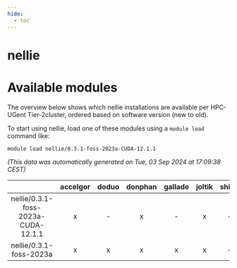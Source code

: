 ```yaml
---
hide:
  - toc
---
```


nellie
======

# Available modules


The overview below shows which nellie installations are available per HPC-UGent Tier-2cluster, ordered based on software version (new to old).

To start using nellie, load one of these modules using a `module load` command like:

```shell
module load nellie/0.3.1-foss-2023a-CUDA-12.1.1
```

*(This data was automatically generated on Tue, 03 Sep 2024 at 17:09:38 CEST)*  

| |accelgor|doduo|donphan|gallade|joltik|shinx|skitty|
| :---: | :---: | :---: | :---: | :---: | :---: | :---: | :---: |
|nellie/0.3.1-foss-2023a-CUDA-12.1.1|x|-|x|-|x|-|-|
|nellie/0.3.1-foss-2023a|x|x|x|x|x|-|x|
